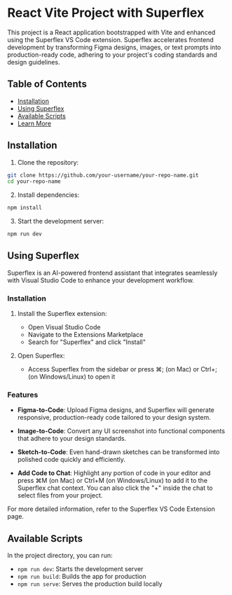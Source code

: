 # React Vite Project with Superflex

This project is a React application bootstrapped with Vite and enhanced using the Superflex VS Code extension. Superflex accelerates frontend development by transforming Figma designs, images, or text prompts into production-ready code, adhering to your project's coding standards and design guidelines.

## Table of Contents

- [Installation](#installation)
- [Using Superflex](#using-superflex)
- [Available Scripts](#available-scripts)
- [Learn More](#learn-more)

## Installation

1. Clone the repository:
```bash
git clone https://github.com/your-username/your-repo-name.git
cd your-repo-name
```

2. Install dependencies:
```bash
npm install
```

3. Start the development server:
```bash
npm run dev
```

## Using Superflex

Superflex is an AI-powered frontend assistant that integrates seamlessly with Visual Studio Code to enhance your development workflow.

### Installation

1. Install the Superflex extension:
   - Open Visual Studio Code
   - Navigate to the Extensions Marketplace
   - Search for "Superflex" and click "Install"

2. Open Superflex:
   - Access Superflex from the sidebar or press ⌘; (on Mac) or Ctrl+; (on Windows/Linux) to open it

### Features

- **Figma-to-Code**: Upload Figma designs, and Superflex will generate responsive, production-ready code tailored to your design system.

- **Image-to-Code**: Convert any UI screenshot into functional components that adhere to your design standards.

- **Sketch-to-Code**: Even hand-drawn sketches can be transformed into polished code quickly and efficiently.

- **Add Code to Chat**: Highlight any portion of code in your editor and press ⌘M (on Mac) or Ctrl+M (on Windows/Linux) to add it to the Superflex chat context. You can also click the "+" inside the chat to select files from your project.

For more detailed information, refer to the Superflex VS Code Extension page.

## Available Scripts

In the project directory, you can run:

- `npm run dev`: Starts the development server
- `npm run build`: Builds the app for production
- `npm run serve`: Serves the production build locally